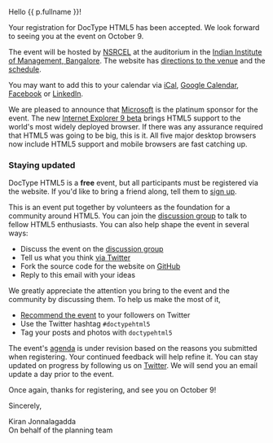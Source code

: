 Hello {{ p.fullname }}!

Your registration for DocType HTML5 has been accepted. We look forward
to seeing you at the event on October 9.

The event will be hosted by [NSRCEL][] at the auditorium in the
[Indian Institute of Management, Bangalore][IIMB]. The website has
[directions to the venue][Venue] and the [schedule][].

You may want to add this to your calendar via [iCal][],
[Google Calendar][gCal], [Facebook][] or [LinkedIn][].

We are pleased to announce that [Microsoft][] is the platinum sponsor
for the event. The new [Internet Explorer 9 beta][IE9] brings HTML5 support
to the world's most widely deployed browser. If there was any assurance
required that HTML5 was going to be big, this is it. All five major desktop
browsers now include HTML5 support and mobile browsers are fast catching up.

### Staying updated

DocType HTML5 is a **free** event, but all participants must be registered
via the website. If you'd like to bring a friend along, tell them to
[sign up][].

This is an event put together by volunteers as the foundation for a community
around HTML5. You can join the [discussion group][dg] to talk to fellow HTML5
enthusiasts. You can also help shape the event in several ways:

* Discuss the event on the [discussion group][dg]
* Tell us what you think [via Twitter][vtwit]
* Fork the source code for the website on [GitHub][]
* Reply to this email with your ideas

We greatly appreciate the attention you bring to the event and the community by
discussing them. To help us make the most of it,

* [Recommend the event][rec] to your followers on Twitter
* Use the Twitter hashtag ``#doctypehtml5``
* Tag your posts and photos with ``doctypehtml5``

The event's [agenda][] is under revision based on the reasons you submitted
when registering. Your continued feedback will help refine it. You can stay
updated on progress by following us on [Twitter][]. We will send you an email
update a day prior to the event.

Once again, thanks for registering, and see you on October 9!

Sincerely,

Kiran Jonnalagadda  
On behalf of the planning team


[NSRCEL]: http://dthtml.in/nsrcel
[IIMB]: http://dthtml.in/iimb
[Venue]: http://dthtml.in/venue
[Schedule]: http://dthtml.in/schedule

[iCal]: http://dthtml.in/ics
[Facebook]: http://dthtml.in/fbevent
[gCal]: http://dthtml.in/gcal
[LinkedIn]: http://dthtml.in/lievent

[Microsoft]: http://dthtml.in/microsoft
[IE9]: http://dthtml.in/ie9beta

[sign up]: http://dthtml.in/register
[dg]: http://dthtml.in/dg
[vtwit]: http://dthtml.in/vtwit
[rec]: http://dthtml.in/twitrec
[GitHub]: http://dthtml.in/github

[agenda]: http://dthtml.in/agenda
[Twitter]: http://dthtml.in/twitter
